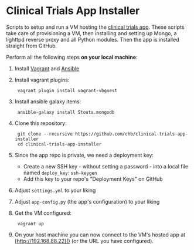 Clinical Trials App Installer
=============================

Scripts to setup and run a VM hosting the [clinical trials app][app].
These scripts take care of provisioning a VM, then installing and setting up Mongo, a lighttpd reverse proxy and all Python modules.
Then the app is installed straight from GitHub.

Perform all the following steps **on your local machine**:

1. Install [Vagrant][] and [Ansible][]
2. Install vagrant plugins:

        vagrant plugin install vagrant-vbguest

3. Install ansible galaxy items:

        ansible-galaxy install Stouts.mongodb

4. Clone this repository:

        git clone --recursive https://github.com/chb/clinical-trials-app-installer
        cd clinical-trials-app-installer

5. Since the app repo is private, we need a deployment key:
    - Create a new SSH key - without setting a password - into a local file named `deploy_key`: `ssh-keygen`
    - Add this key to your repo's "Deployment Keys" on GitHub

6. Adjust `settings.yml` to your liking
7. Adjust `app-config.py` (the app's configuration) to your liking
8. Get the VM configured:

        vagrant up

9. On your host machine you can now connect to the VM's hosted app at [http://192.168.88.22]() (or the URL you have configured).

[vagrant]: http://www.vagrantup.com/downloads
[ansible]: http://docs.ansible.com/intro_installation.html#latest-releases-via-apt-ubuntu
[app]: https://github.com/chb/clinical-trials-app
